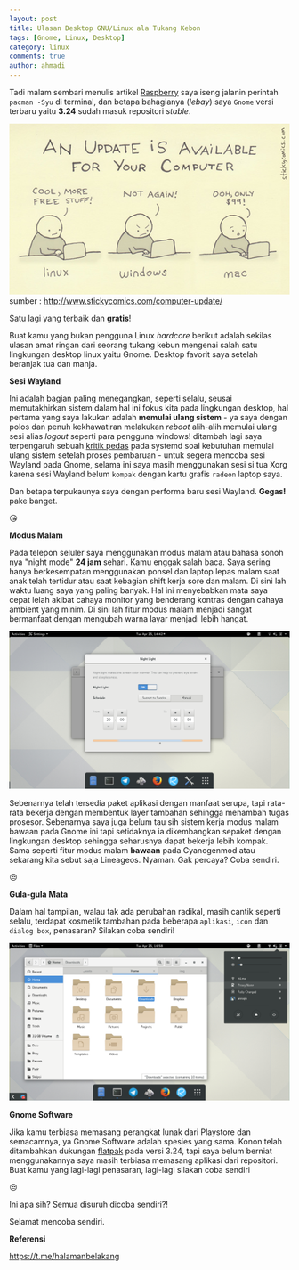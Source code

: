 ```yaml
---
layout: post
title: Ulasan Desktop GNU/Linux ala Tukang Kebon
tags: [Gnome, Linux, Desktop]
category: linux
comments: true
author: ahmadi
--- 
```


Tadi malam sembari menulis artikel [Raspberry](https://ahmadihamid.com/halamanbelakang/Raspberry-Gak-Pake-Py/) saya iseng jalanin perintah `pacman -Syu` di terminal, dan betapa bahagianya (*lebay*) saya `Gnome` versi terbaru yaitu **3.24** sudah masuk repositori *stable*.

![](/img/update_for_your_computer.jpg) 
sumber : http://www.stickycomics.com/computer-update/

Satu lagi yang terbaik dan **gratis**!

Buat kamu yang bukan pengguna Linux *hardcore* berikut adalah sekilas ulasan amat ringan dari seorang tukang kebun mengenai salah satu lingkungan desktop linux yaitu Gnome. Desktop favorit saya setelah beranjak tua dan manja.

**Sesi Wayland**

Ini adalah bagian paling menegangkan, seperti selalu, seusai memutakhirkan sistem dalam hal ini fokus kita pada lingkungan desktop, hal pertama yang saya lakukan adalah **memulai ulang sistem** - ya saya dengan polos dan penuh kekhawatiran melakukan *reboot* alih-alih memulai ulang sesi alias *logout* seperti para pengguna windows! ditambah lagi saya terpengaruh sebuah  [kritik pedas](http://www.zdnet.com/article/linus-torvalds-and-others-on-linuxs-systemd/) pada systemd soal kebutuhan memulai ulang sistem setelah proses pembaruan - untuk segera mencoba sesi Wayland pada Gnome, selama ini saya masih menggunakan sesi si tua Xorg karena sesi Wayland belum `kompak` dengan kartu grafis `radeon` laptop saya. 

Dan betapa terpukaunya saya dengan performa baru sesi Wayland. **Gegas!** pake banget.

😘

**Modus Malam**

Pada telepon seluler saya menggunakan modus malam atau bahasa sonoh nya "night  mode" **24 jam** sehari. Kamu enggak salah baca. Saya sering hanya berkesempatan menggunakan ponsel dan laptop lepas malam saat anak telah tertidur atau saat kebagian shift kerja sore dan malam. Di sini lah waktu luang saya yang paling banyak. Hal ini menyebabkan mata saya cepat lelah akibat cahaya monitor yang benderang kontras dengan cahaya ambient yang minim. Di sini lah fitur modus malam menjadi sangat bermanfaat dengan mengubah warna layar menjadi lebih hangat.

![](/img/324-malam.png) 

Sebenarnya telah tersedia paket aplikasi dengan manfaat serupa, tapi rata-rata bekerja dengan membentuk layer tambahan sehingga menambah tugas prosesor. Sebenarnya saya juga belum tau sih sistem kerja modus malam bawaan pada Gnome ini tapi setidaknya ia dikembangkan sepaket dengan lingkungan desktop sehingga seharusnya dapat bekerja lebih kompak. Sama seperti fitur modus malam **bawaan** pada Cyanogenmod atau sekarang kita sebut saja Lineageos. Nyaman.
Gak percaya? Coba sendiri.

😒

**Gula-gula Mata**

Dalam hal tampilan, walau tak ada perubahan radikal, masih cantik seperti selalu, terdapat kosmetik tambahan pada beberapa `aplikasi`, `icon` dan `dialog box`, penasaran? Silakan coba sendiri!

![](/img/324-ss.png) 

**Gnome Software**

Jika kamu terbiasa memasang perangkat lunak dari Playstore dan semacamnya, ya Gnome Software adalah spesies yang sama. Konon telah ditambahkan dukungan [flatpak](http://flatpak.org/apps.html) pada versi 3.24, tapi saya belum berniat menggunakannya saya masih terbiasa memasang aplikasi dari repositori. Buat kamu yang lagi-lagi penasaran, lagi-lagi silakan coba sendiri

😒

Ini apa sih? Semua disuruh dicoba sendiri?!

Selamat mencoba sendiri.

**Referensi**

<https://t.me/halamanbelakang>
